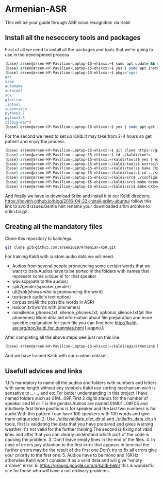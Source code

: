# Armenian-ASR
This will be your guide through ASR voice recognition via Kaldi
## Install all the neseccery tools and packages
First of all we need to install all the packages and tools that we're going to use in the development process
``` sh
(base) arsen@arsen-HP-Pavilion-Laptop-15-eh1xxx:~$ sudo apt update && sudo apt upgrade
(base) arsen@arsen-HP-Pavilion-Laptop-15-eh1xxx:~$ yes | sudo apt install unzip git-all
(base) arsen@arsen-HP-Pavilion-Laptop-15-eh1xxx:~$ pkgs="wget
g++
make
automake
autoconf
sox
gfortran
libtool
subversion
python2.7
python3.8
zlib1g-dev")
(base) arsen@arsen-HP-Pavilion-Laptop-15-eh1xxx:~$ yes | sudo apt-get install $pkgs
```
For the second we need to set up Kaldi.It may take from 2-4 hours so get patient and enjoy the process.
```sh
(base) arsen@arsen-HP-Pavilion-Laptop-15-eh1xxx:~$ git clone https://github.com/kaldi-asr/kaldi.git kaldi --origin upstream
(base) arsen@arsen-HP-Pavilion-Laptop-15-eh1xxx:~$ cd ./kaldi/tools
(base) arsen@arsen-HP-Pavilion-Laptop-15-eh1xxx:~/kaldi/tools$ yes | extras/install_mkl.sh
(base) arsen@arsen-HP-Pavilion-Laptop-15-eh1xxx:~/kaldi/tools$ extras/check_dependencies.sh
(base) arsen@arsen-HP-Pavilion-Laptop-15-eh1xxx:~/kaldi/tools$ make CXX=g++
(base) arsen@arsen-HP-Pavilion-Laptop-15-eh1xxx:~/kaldi/tools$ cd ../src
(base) arsen@arsen-HP-Pavilion-Laptop-15-eh1xxx:~/kaldi/src$ ./configure --shared
(base) arsen@arsen-HP-Pavilion-Laptop-15-eh1xxx:~/kaldi/src$ make depend CXX=g++
(base) arsen@arsen-HP-Pavilion-Laptop-15-eh1xxx:~/kaldi/src$ make CXX=g++
```
And finally we have to download Srilm and install it in our Kaldi directory.
https://hovinh.github.io/blog/2016-04-22-install-srilm-ubuntu/ follow this link to avoid issues.Gentle hint rename your downloaded srilm archive to srilm.tar.gz.

## Creating all the mandatory files
Clone this repository to kaldi/egs.
```sh
git clone git@github.com:arsen2019/Armenian-ASR.git
```
For training Kaldi with custom audio data we will need.
* Audios from several people pronouncing some certain words that we want to train.Audios have to be sorted in the folders with names that represent some unique id for that speaker
* wav.scp(path to the audios)
* spk2gender(speaker gender)
* utt2spk(shows who is pronouncing the word)
* text(each audio's text option)
* corpus.txt(All the possible words in ASR)
* lexicon.txt(words with phonemes)
* nonsilence_phones.txt, silence_phones.txt, optional_silence.txt(all the phonemes)
More detailed information about file preparation and more specific explanation for each file you can find here http://kaldi-asr.org/doc/kaldi_for_dummies.html կայքում։

After completing all the above steps wee just run this line
```sh
(base) arsen@arsen-HP-Pavilion-Laptop-15-eh1xxx:~/kaldi/egs/armenian$ bash run.sh

```
And we have trained Kaldi with our custom dataset.

## Usefull advices and links

1.It's mandatory to name all the audios and folders with numbers and letters with same length without any symbols.Kaldi use sorting mechanism wich is sensative to _,-,., and etc.For better understanding in this project I have named folders such as 01M...09F.First 2 digits stands for the number of speaker and M or F is the gender.Audios are named 01M01...09F05 and intuitively first three positions is for speaker and the last two numbers is for audio.With this pattern I can have 100 speakers with 100 words and give them unique ides.
2. Use ./utils/validate_dict_dir.pl and ./utils/fix_data_dir.sh tools, first is validating the data that you have prepared and gives warning weather it's not valid for the further training.The second is fixing not valid lines and after that you can clearly understand which part of the code is causing the problem.
3. Don't leave empty lines in the end of the files.
4. In case of errors pay attantion to the first error that appears in terminal the further errors may be the result of the first one.Don't try to fix all errors give your priority to the first one.
5. Audios have to be mono and 16KHz atherwise Kaldi won't consider it as a valid data and will give "empty archive" error.
6. https://groups.google.com/g/kaldi-help/ this is wonderful site for those who will have a not ordinary problems.

